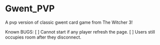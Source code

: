# Gwent_PVP
 A pvp version of classic gwent card game from The Witcher 3!

Known BUGS:
[ ] Cannot start if any player refresh the page.
[ ] Users still occupies room after they disconnect.